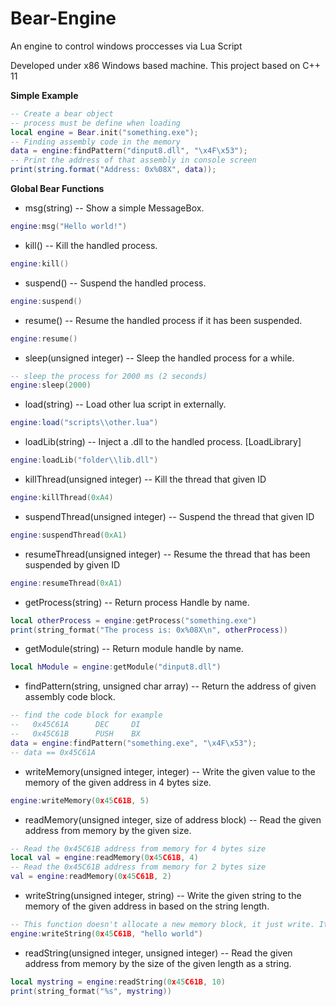 # Bear-Engine
An engine to control windows proccesses via Lua Script

Developed under x86 Windows based machine.
This project based on C++ 11

**Simple Example**

```lua
-- Create a bear object
-- process must be define when loading
local engine = Bear.init("something.exe");
-- Finding assembly code in the memory
data = engine:findPattern("dinput8.dll", "\x4F\x53");
-- Print the address of that assembly in console screen
print(string.format("Address: 0x%08X", data));
```

**Global Bear Functions**

- msg(string) -- Show a simple MessageBox.
```lua
engine:msg("Hello world!")
```

- kill() -- Kill the handled process.
```lua
engine:kill()
```

- suspend() -- Suspend the handled process.
```lua
engine:suspend()
```

- resume() -- Resume the handled process if it has been suspended.
```lua
engine:resume()
```

- sleep(unsigned integer) -- Sleep the handled process for a while.
```lua
-- sleep the process for 2000 ms (2 seconds)
engine:sleep(2000)
```

- load(string) -- Load other lua script in externally.
```lua
engine:load("scripts\\other.lua")
```

- loadLib(string) -- Inject a .dll to the handled process. [LoadLibrary]
```lua
engine:loadLib("folder\\lib.dll")
```

- killThread(unsigned integer) -- Kill the thread that given ID
```lua
engine:killThread(0xA4)
```

- suspendThread(unsigned integer) -- Suspend the thread that given ID
```lua
engine:suspendThread(0xA1)
```

- resumeThread(unsigned integer) -- Resume the thread that has been suspended by given ID
```lua
engine:resumeThread(0xA1)
```

- getProcess(string) -- Return process Handle by name.
```lua
local otherProcess = engine:getProcess("something.exe")
print(string_format("The process is: 0x%08X\n", otherProcess))
```

- getModule(string) -- Return module handle by name.
```lua
local hModule = engine:getModule("dinput8.dll")
```

- findPattern(string, unsigned char array) -- Return the address of given assembly code block.
```lua
-- find the code block for example
--   0x‭45C61A‬      DEC     DI
--   0x‭45C61B      PUSH    BX
data = engine:findPattern("something.exe", "\x4F\x53");
-- data == 0x‭45C61A
```

- writeMemory(unsigned integer, integer) -- Write the given value to the memory of the given address in 4 bytes size.
```lua
engine:writeMemory(0x‭45C61B, 5‬)
```
- readMemory(unsigned integer, size of  address block) -- Read the given address from memory by the given size.
```lua
-- Read the 0x‭45C61B address from memory for 4 bytes size
local val = engine:readMemory(0x‭45C61B‬, 4)
-- Read the 0x‭45C61B address from memory for 2 bytes size
val = engine:readMemory(0x‭45C61B‬, 2)
```

- writeString(unsigned integer, string) -- Write the given string to the memory of the given address in based on the string length.
```lua
-- This function doesn't allocate a new memory block, it just write. It can cause a problem if the given string length exceed the size of the memory block.
engine:writeString(0x‭45C61B‬, "hello world")
```

- readString(unsigned integer, unsigned integer) -- Read the given address from memory by the size of the given length as a string.
```lua
local mystring = engine:readString(0x‭45C61B, 10‬)
print(string_format("%s", mystring))
```

